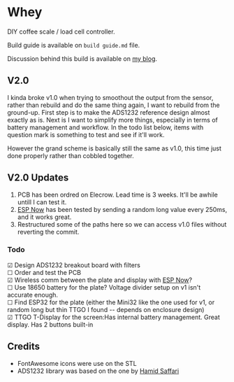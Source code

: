 # Whey

DIY coffee scale / load cell controller.

Build guide is available on `build guide.md` file.

Discussion behind this build is available on [my blog](https://soemarko.com/blog/whey-diy-coffee-scale).

## V2.0

I kinda broke v1.0 when trying to smoothout the output from the sensor, rather than rebuild and do the same thing again, I want to rebuild from the ground-up. First step is to make the ADS1232 reference design almost exactly as is. Next is I want to simplify more things, especially in terms of battery management and workflow. In the todo list below, items with question mark is something to test and see if it'll work.

However the grand scheme is basically still the same as v1.0, this time just done properly rather than cobbled together.

## V2.0 Updates

1. PCB has been ordred on Elecrow. Lead time is 3 weeks. It'll be awhile untill I can test it.
2. [ESP Now](https://docs.espressif.com/projects/esp-idf/en/latest/esp32/api-reference/network/esp_now.html) has been tested by sending a random long value every 250ms, and it works great.
3. Restructured some of the paths here so we can access v1.0 files without reverting the commit.

### Todo

☑ Design ADS1232 breakout board with filters\
☐ Order and test the PCB\
☑ Wireless comm between the plate and display with [ESP Now](https://docs.espressif.com/projects/esp-idf/en/latest/esp32/api-reference/network/esp_now.html)?\
☐ Use 18650 battery for the plate? Voltage divider setup on v1 isn't accurate enough.\
☐ Find ESP32 for the plate (either the Mini32 like the one used for v1, or random long but thin TTGO I found -- depends on enclosure design)\
☑ TTGO T-Display for the screen:Has internal battery management. Great display. Has 2 buttons built-in

## Credits

- FontAwesome icons were use on the STL
- ADS1232 library was based on the one by [Hamid Saffari](https://github.com/HamidSaffari/ADS123X)
